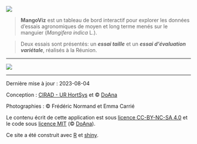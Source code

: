 <img src="mangoviz-logo.png" id="logo"> 

> **MangoViz** est un tableau de bord interactif pour explorer les données d’essais agronomiques de moyen et long terme menés sur le manguier (*Mangifera indica* L.).

> Deux essais sont présentés: un ***essai taille*** et un ***essai d'évaluation variétale***, réalisés à la Réunion.


***

<p class="center">
  <span>
    <img src="bande_illustrations.png" class="inbox-img">
   </span>
</p>


***



Dernière mise à jour : 2023-08-04



Conception : <a href="https://ur-hortsys.cirad.fr/" target="_blank">CIRAD - UR HortSys</a>  et © <a href="https://doana-r.com" target="_blank">DoAna</a>

Photographies : © Frédéric Normand et Emma Carrié

Le contenu écrit de cette application est sous <a href="https://creativecommons.org/licenses/by-nc-sa/4.0/" target="_blank">licence CC-BY-NC-SA 4.0</a> et le code sous <a href="https://mit-license.org/" target="_blank">licence MIT</a> (© <a href="https://doana-r.com" target="_blank">DoAna</a>).

Ce site a été construit avec <a href="https://www.r-project.org/" target="_blank">R</a> et <a href="https://shiny.rstudio.com/" target="_blank">shiny</a>.

<!--Code source : https://gitlab.com/cirad-apps/mangoviz-->





